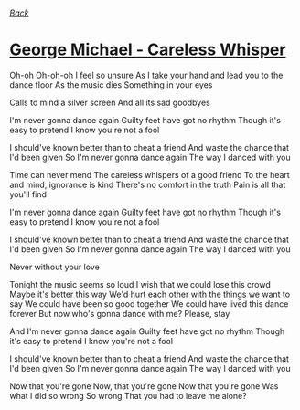###### [Back](../Readme.md)
# [George Michael - Careless Whisper](tabs.md)

Oh-oh
Oh-oh-oh
I feel so unsure
As I take your hand and lead you to the dance floor
As the music dies
Something in your eyes

Calls to mind a silver screen
And all its sad goodbyes

I'm never gonna dance again
Guilty feet have got no rhythm
Though it's easy to pretend
I know you're not a fool

I should've known better than to cheat a friend
And waste the chance that I'd been given
So I'm never gonna dance again
The way I danced with you

Time can never mend
The careless whispers of a good friend
To the heart and mind, ignorance is kind
There's no comfort in the truth
Pain is all that you'll find

I'm never gonna dance again
Guilty feet have got no rhythm
Though it's easy to pretend
I know you're not a fool

I should've known better than to cheat a friend
And waste the chance that I'd been given
So I'm never gonna dance again
The way I danced with you

Never without your love

Tonight the music seems so loud
I wish that we could lose this crowd
Maybe it's better this way
We'd hurt each other with the things we want to say
We could have been so good together
We could have lived this dance forever
But now who's gonna dance with me?
Please, stay

And I'm never gonna dance again
Guilty feet have got no rhythm
Though it's easy to pretend
I know you're not a fool

I should've known better than to cheat a friend
And waste the chance that I'd been given
So I'm never gonna dance again
The way I danced with you

Now that you're gone
Now, that you're gone
Now that you're gone
Was what I did so wrong
So wrong
That you had to leave me alone?
